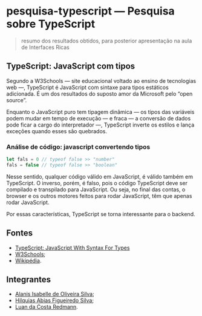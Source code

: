 # pesquisa-typescript — Pesquisa sobre TypeScript

> resumo dos resultados obtidos, para posterior apresentação na aula de Interfaces Ricas

## TypeScript: JavaScript com tipos
Segundo a W3Schools — site educacional voltado ao ensino de tecnologias web —, TypeScript é JavaScript com sintaxe para tipos estáticos adicionada. É um dos resultados do suposto amor da Microsoft pelo “open source”.

Enquanto o JavaScript puro tem tipagem dinâmica — os tipos das variáveis podem mudar em tempo de execução — e fraca — a conversão de dados pode ficar a cargo do interpretador —, TypeScript inverte os estilos e lança exceções quando esses são quebrados.

### Análise de código: javascript convertendo tipos
```js
let fals = 0 // typeof false >> "number"
fals = false // typeof false >> "boolean"
```

Nesse sentido, qualquer código válido em JavaScript, é válido também em TypeScript. O inverso, porém, é falso, pois o código TypeScript deve ser compilado e transpilado para JavaScript. Ou seja, no final das contas, o browser e os outros motores feitos para rodar JavaScript, têm que apenas rodar JavaScript.

Por essas características, TypeScript se torna interessante para o backend.

## Fontes
- [TypeScript: JavaScript With Syntax For Types](https://www.typescriptlang.org/)
- [W3Schools](https://duckduckgo.com);
- [Wikipédia](https://pt.wikipedia.org/wiki/TypeScript).

## Integrantes
- [Alanis Isabelle de Oliveira Silva](https://github.com/allanisPixel);
- [Hilquias Abias Figueiredo Silva](https://github.com/HilquiasAbias);
- [Luan da Costa Redmann](https://github.com/cannudo).